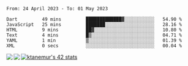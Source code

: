 <!--START_SECTION:waka-->

```text
From: 24 April 2023 - To: 01 May 2023

Dart         49 mins         █████████████▓░░░░░░░░░░░   54.90 %
JavaScript   25 mins         ███████░░░░░░░░░░░░░░░░░░   28.16 %
HTML         9 mins          ██▓░░░░░░░░░░░░░░░░░░░░░░   10.80 %
Text         4 mins          █▒░░░░░░░░░░░░░░░░░░░░░░░   04.71 %
YAML         1 min           ▒░░░░░░░░░░░░░░░░░░░░░░░░   01.39 %
XML          0 secs          ░░░░░░░░░░░░░░░░░░░░░░░░░   00.04 %
```

<!--END_SECTION:waka-->
<a href="https://github.com/anuraghazra/github-readme-stats">
  <img align="left" src="https://github-readme-stats.vercel.app/api?username=Tanesan&count_private=true&show_icons=true" />
<img align="left" src="https://github-readme-stats.vercel.app/api/top-langs/?username=Tanesan" />
</a>

[![ktanemur's 42 stats](https://badge42.vercel.app/api/v2/cl1wslf6s002109l771rng2w8/stats?cursusId=21&coalitionId=62)](https://github.com/JaeSeoKim/badge42)
